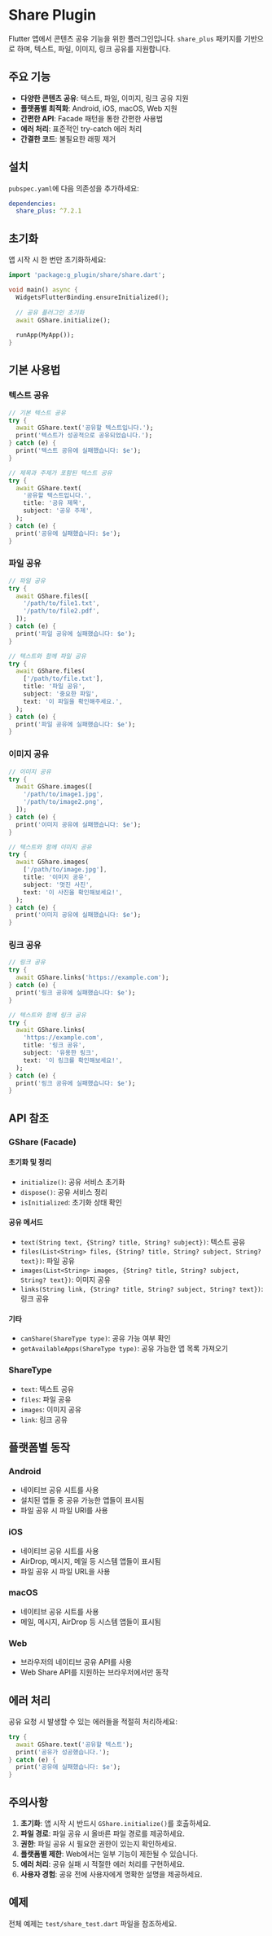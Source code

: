 # Share Plugin

Flutter 앱에서 콘텐츠 공유 기능을 위한 플러그인입니다. `share_plus` 패키지를 기반으로 하며, 텍스트, 파일, 이미지, 링크 공유를 지원합니다.

## 주요 기능

- **다양한 콘텐츠 공유**: 텍스트, 파일, 이미지, 링크 공유 지원
- **플랫폼별 최적화**: Android, iOS, macOS, Web 지원
- **간편한 API**: Facade 패턴을 통한 간편한 사용법
- **에러 처리**: 표준적인 try-catch 에러 처리
- **간결한 코드**: 불필요한 래핑 제거

## 설치

`pubspec.yaml`에 다음 의존성을 추가하세요:

```yaml
dependencies:
  share_plus: ^7.2.1
```

## 초기화

앱 시작 시 한 번만 초기화하세요:

```dart
import 'package:g_plugin/share/share.dart';

void main() async {
  WidgetsFlutterBinding.ensureInitialized();
  
  // 공유 플러그인 초기화
  await GShare.initialize();
  
  runApp(MyApp());
}
```

## 기본 사용법

### 텍스트 공유

```dart
// 기본 텍스트 공유
try {
  await GShare.text('공유할 텍스트입니다.');
  print('텍스트가 성공적으로 공유되었습니다.');
} catch (e) {
  print('텍스트 공유에 실패했습니다: $e');
}

// 제목과 주제가 포함된 텍스트 공유
try {
  await GShare.text(
    '공유할 텍스트입니다.',
    title: '공유 제목',
    subject: '공유 주제',
  );
} catch (e) {
  print('공유에 실패했습니다: $e');
}
```

### 파일 공유

```dart
// 파일 공유
try {
  await GShare.files([
    '/path/to/file1.txt',
    '/path/to/file2.pdf',
  ]);
} catch (e) {
  print('파일 공유에 실패했습니다: $e');
}

// 텍스트와 함께 파일 공유
try {
  await GShare.files(
    ['/path/to/file.txt'],
    title: '파일 공유',
    subject: '중요한 파일',
    text: '이 파일을 확인해주세요.',
  );
} catch (e) {
  print('파일 공유에 실패했습니다: $e');
}
```

### 이미지 공유

```dart
// 이미지 공유
try {
  await GShare.images([
    '/path/to/image1.jpg',
    '/path/to/image2.png',
  ]);
} catch (e) {
  print('이미지 공유에 실패했습니다: $e');
}

// 텍스트와 함께 이미지 공유
try {
  await GShare.images(
    ['/path/to/image.jpg'],
    title: '이미지 공유',
    subject: '멋진 사진',
    text: '이 사진을 확인해보세요!',
  );
} catch (e) {
  print('이미지 공유에 실패했습니다: $e');
}
```

### 링크 공유

```dart
// 링크 공유
try {
  await GShare.links('https://example.com');
} catch (e) {
  print('링크 공유에 실패했습니다: $e');
}

// 텍스트와 함께 링크 공유
try {
  await GShare.links(
    'https://example.com',
    title: '링크 공유',
    subject: '유용한 링크',
    text: '이 링크를 확인해보세요!',
  );
} catch (e) {
  print('링크 공유에 실패했습니다: $e');
}
```

## API 참조

### GShare (Facade)

#### 초기화 및 정리
- `initialize()`: 공유 서비스 초기화
- `dispose()`: 공유 서비스 정리
- `isInitialized`: 초기화 상태 확인

#### 공유 메서드
- `text(String text, {String? title, String? subject})`: 텍스트 공유
- `files(List<String> files, {String? title, String? subject, String? text})`: 파일 공유
- `images(List<String> images, {String? title, String? subject, String? text})`: 이미지 공유
- `links(String link, {String? title, String? subject, String? text})`: 링크 공유

#### 기타
- `canShare(ShareType type)`: 공유 가능 여부 확인
- `getAvailableApps(ShareType type)`: 공유 가능한 앱 목록 가져오기

### ShareType

- `text`: 텍스트 공유
- `files`: 파일 공유
- `images`: 이미지 공유
- `link`: 링크 공유

## 플랫폼별 동작

### Android

- 네이티브 공유 시트를 사용
- 설치된 앱들 중 공유 가능한 앱들이 표시됨
- 파일 공유 시 파일 URI를 사용

### iOS

- 네이티브 공유 시트를 사용
- AirDrop, 메시지, 메일 등 시스템 앱들이 표시됨
- 파일 공유 시 파일 URL을 사용

### macOS

- 네이티브 공유 시트를 사용
- 메일, 메시지, AirDrop 등 시스템 앱들이 표시됨

### Web

- 브라우저의 네이티브 공유 API를 사용
- Web Share API를 지원하는 브라우저에서만 동작

## 에러 처리

공유 요청 시 발생할 수 있는 에러들을 적절히 처리하세요:

```dart
try {
  await GShare.text('공유할 텍스트');
  print('공유가 성공했습니다.');
} catch (e) {
  print('공유에 실패했습니다: $e');
}
```

## 주의사항

1. **초기화**: 앱 시작 시 반드시 `GShare.initialize()`를 호출하세요.
2. **파일 경로**: 파일 공유 시 올바른 파일 경로를 제공하세요.
3. **권한**: 파일 공유 시 필요한 권한이 있는지 확인하세요.
4. **플랫폼별 제한**: Web에서는 일부 기능이 제한될 수 있습니다.
5. **에러 처리**: 공유 실패 시 적절한 에러 처리를 구현하세요.
6. **사용자 경험**: 공유 전에 사용자에게 명확한 설명을 제공하세요.

## 예제

전체 예제는 `test/share_test.dart` 파일을 참조하세요. 